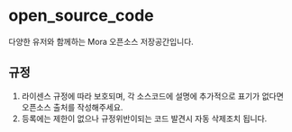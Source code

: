 # open_source_code
다양한 유저와 함께하는 Mora 오픈소스 저장공간입니다.


## 규정
1. 라이센스 규정에 따라 보호되며, 각 소스코드에 설명에 추가적으로 표기가 없다면 오픈소스 출처를 작성해주세요.
2. 등록에는 제한이 없으나 규정위반이되는 코드 발견시 자동 삭제조치 됩니다.
